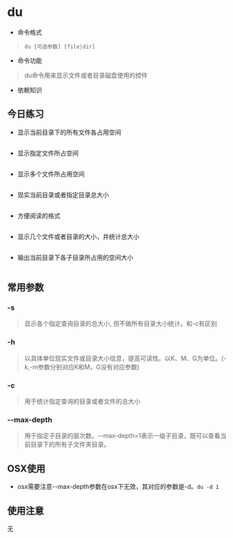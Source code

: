 # du
- 命令格式
> `du [可选参数] [file|dir]`
- 命令功能
> du命令用来显示文件或者目录磁盘使用的控件
- 依赖知识 
## 今日练习
- 显示当前目录下的所有文件各占用空间

```bash

```

- 显示指定文件所占空间

```bash

```

- 显示多个文件所占用空间

```bash

```

- 现实当前目录或者指定目录总大小

```bash

```

- 方便阅读的格式

```bash

```

- 显示几个文件或者目录的大小，并统计总大小

```bash

```

- 输出当前目录下各子目录所占用的空间大小

```bash

```

## 常用参数
### -s
> 显示各个指定查询目录的总大小, 但不做所有目录大小统计。和-c有区别
### -h
> 以具体单位现实文件或目录大小信息，提高可读性。以K、M、G为单位。(-k,-m参数分别对应K和M，G没有对应参数)
### -c
> 用于统计指定查询的目录或者文件的总大小
### --max-depth
> 用于指定子目录的层次数。--max-depth=1表示一级子目录，既可以查看当前目录下的所有子文件夹目录。

## OSX使用
- osx需要注意--max-depth参数在osx下无效，其对应的参数是-d。`du -d 1`

## 使用注意
无


